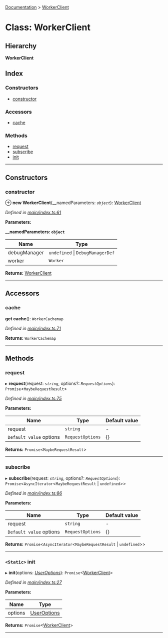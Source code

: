 [Documentation](../README.md) > [WorkerClient](../classes/workerclient.md)

# Class: WorkerClient

## Hierarchy

**WorkerClient**

## Index

### Constructors

* [constructor](workerclient.md#constructor)

### Accessors

* [cache](workerclient.md#cache)

### Methods

* [request](workerclient.md#request)
* [subscribe](workerclient.md#subscribe)
* [init](workerclient.md#init)

---

## Constructors

<a id="constructor"></a>

###  constructor

⊕ **new WorkerClient**(__namedParameters: *`object`*): [WorkerClient](workerclient.md)

*Defined in [main/index.ts:61](https://github.com/bad-batch/handl/blob/20503ed/packages/worker-client/src/main/index.ts#L61)*

**Parameters:**

**__namedParameters: `object`**

| Name | Type |
| ------ | ------ |
| debugManager | `undefined` \| `DebugManagerDef` |
| worker | `Worker` |

**Returns:** [WorkerClient](workerclient.md)

___

## Accessors

<a id="cache"></a>

###  cache

**get cache**(): `WorkerCachemap`

*Defined in [main/index.ts:71](https://github.com/bad-batch/handl/blob/20503ed/packages/worker-client/src/main/index.ts#L71)*

**Returns:** `WorkerCachemap`

___

## Methods

<a id="request"></a>

###  request

▸ **request**(request: *`string`*, options?: *`RequestOptions`*): `Promise`<`MaybeRequestResult`>

*Defined in [main/index.ts:75](https://github.com/bad-batch/handl/blob/20503ed/packages/worker-client/src/main/index.ts#L75)*

**Parameters:**

| Name | Type | Default value |
| ------ | ------ | ------ |
| request | `string` | - |
| `Default value` options | `RequestOptions` |  {} |

**Returns:** `Promise`<`MaybeRequestResult`>

___
<a id="subscribe"></a>

###  subscribe

▸ **subscribe**(request: *`string`*, options?: *`RequestOptions`*): `Promise`<`AsyncIterator`<`MaybeRequestResult` \| `undefined`>>

*Defined in [main/index.ts:86](https://github.com/bad-batch/handl/blob/20503ed/packages/worker-client/src/main/index.ts#L86)*

**Parameters:**

| Name | Type | Default value |
| ------ | ------ | ------ |
| request | `string` | - |
| `Default value` options | `RequestOptions` |  {} |

**Returns:** `Promise`<`AsyncIterator`<`MaybeRequestResult` \| `undefined`>>

___
<a id="init"></a>

### `<Static>` init

▸ **init**(options: *[UserOptions](../interfaces/useroptions.md)*): `Promise`<[WorkerClient](workerclient.md)>

*Defined in [main/index.ts:27](https://github.com/bad-batch/handl/blob/20503ed/packages/worker-client/src/main/index.ts#L27)*

**Parameters:**

| Name | Type |
| ------ | ------ |
| options | [UserOptions](../interfaces/useroptions.md) |

**Returns:** `Promise`<[WorkerClient](workerclient.md)>

___

